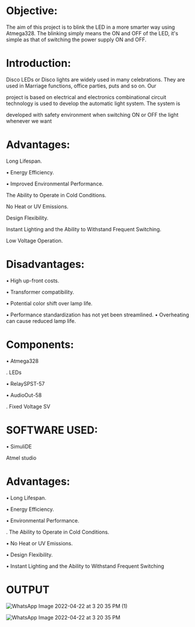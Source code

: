 # Objective:

The aim of this project is to blink the LED in a more smarter way using Atmega328. The blinking simply means the ON and OFF of the LED, it's simple as that of switching the power supply ON and OFF.

# Introduction:

Disco LEDs or Disco lights are widely used in many celebrations. They are used in Marriage functions, office parties, puts and so on. Our

project is based on electrical and electronics combinational circuit technology is used to develop the automatic light system. The system is

developed with safety environment when switching ON or OFF the light whenever we want


# Advantages:

Long Lifespan.

• Energy Efficiency.

• Improved Environmental Performance.

The Ability to Operate in Cold Conditions.

No Heat or UV Emissions.

Design Flexibility.

Instant Lighting and the Ability to Withstand Frequent Switching.

Low Voltage Operation.

# Disadvantages:

• High up-front costs.

• Transformer compatibility.

• Potential color shift over lamp life.

• Performance standardization has not yet been streamlined. • Overheating can cause reduced lamp life.

# Components:

• Atmega328

. LEDs

• RelaySPST-57

• AudioOut-58

. Fixed Voltage SV

# SOFTWARE USED:

• SimuliDE

Atmel studio

# Advantages:

• Long Lifespan.

• Energy Efficiency.

• Environmental Performance.

. The Ability to Operate in Cold Conditions.

• No Heat or UV Emissions.

• Design Flexibility.

• Instant Lighting and the Ability to Withstand Frequent Switching

# OUTPUT

![WhatsApp Image 2022-04-22 at 3 20 35 PM (1)](https://user-images.githubusercontent.com/101871375/164697377-df65b0ee-822f-415d-b395-c0e550d927fe.jpeg)

![WhatsApp Image 2022-04-22 at 3 20 35 PM](https://user-images.githubusercontent.com/101871375/164697402-16ab71f8-5740-416f-8467-1afd0f75ee72.jpeg)
